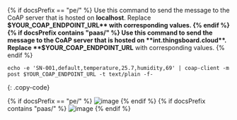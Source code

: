 {% if docsPrefix == "pe/" %}
Use this command to send the message to the CoAP server that is hosted on **localhost**. Replace **$YOUR_COAP_ENDPOINT_URL** with corresponding values.
{% endif %}
{% if docsPrefix contains "paas/" %}
Use this command to send the message to the CoAP server that is hosted on **int.thingsboard.cloud**. Replace **$YOUR_COAP_ENDPOINT_URL** with corresponding values.
{% endif %}

```shell
echo -e 'SN-001,default,temperature,25.7,humidity,69' | coap-client -m post $YOUR_COAP_ENDPOINT_URL -t text/plain -f-
```
{: .copy-code}

{% if docsPrefix == "pe/" %}
![image](/images/user-guide/integrations/coap/terminal-text-pe.png)
{% endif %}
{% if docsPrefix contains "paas/" %}
![image](/images/user-guide/integrations/coap/terminal-text-paas.png)
{% endif %}